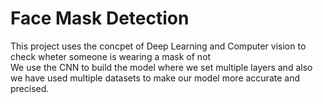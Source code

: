 <h1>Face Mask Detection</h1>
This project uses the concpet of Deep Learning and Computer vision to check wheter someone is wearing a mask of not<br>
We use the CNN to build the model where we set multiple layers and also we have used multiple datasets to make our model more accurate and precised.
